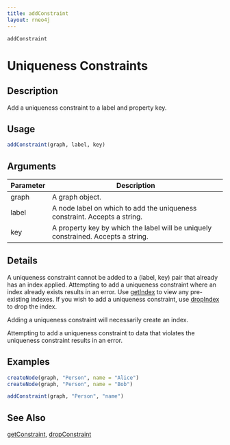 ```yaml
---
title: addConstraint
layout: rneo4j
---
```


`addConstraint`

# Uniqueness Constraints

## Description

Add a uniqueness constraint to a label and property key.

## Usage

```r
addConstraint(graph, label, key)
```

## Arguments

| Parameter | Description     |
| --------- | --------------- |
| graph     | A graph object. |
| label     | A node label on which to add the uniqueness constraint. Accepts a string.|
| key       | A property key by which the label will be uniquely constrained. Accepts a string. |

## Details

A uniqueness constraint cannot be added to a (label, key) pair that already has an index applied. Attempting to add a uniqueness constraint where an index already exists results in an error. Use [getIndex](get-index.html) to view any pre-existing indexes. If you wish to add a uniqueness constraint, use [dropIndex](drop-index.html) to drop the index.

Adding a uniqueness constraint will necessarily create an index.

Attempting to add a uniqueness constraint to data that violates the uniqueness constraint results in an error.

## Examples

```r
createNode(graph, "Person", name = "Alice")
createNode(graph, "Person", name = "Bob")

addConstraint(graph, "Person", "name")
```

## See Also

[getConstraint](get-constraint.html), [dropConstraint](drop-constraint.html)
